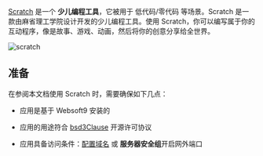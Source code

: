 [Scratch](https://scratch.mit.edu/) 是一个 **少儿编程工具**，它被用于 低代码/零代码  等场景。Scratch 是一款由麻省理工学院设计开发的少儿编程工具。使用 Scratch，你可以编写属于你的互动程序，像是故事、游戏、动画，然后将你的创意分享给全世界。


![scratch](https://libs.websoft9.com/Websoft9/DocsPicture/zh/scratch/scratch-gui-websoft9.png)


## 准备

在参阅本文档使用 Scratch 时，需要确保如下几点：

- 应用是基于 Websoft9 安装的

- 应用的用途符合 [bsd3Clause](https://opensource.org/licenses/BSD-3-Clause) 开源许可协议

- 应用具备访问条件：[配置域名](./domain-set) 或 **服务器安全组**开启网外端口